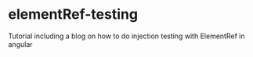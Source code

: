 # elementRef-testing
Tutorial including a blog on how to do injection testing with ElementRef in angular
